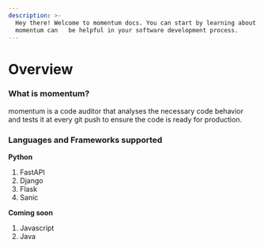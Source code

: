 ```yaml
---
description: >-
  Hey there! Welcome to momentum docs. You can start by learning about how
  momentum can   be helpful in your software development process.
---
```


# Overview

### What is momentum?

momentum is a code auditor that analyses the necessary code behavior and tests it at every git push to ensure the code is ready for production.

### Languages and Frameworks supported

**Python**

1. FastAPI
2. Django
3. Flask
4. Sanic

**Coming soon**

1. Javascript
2. Java

